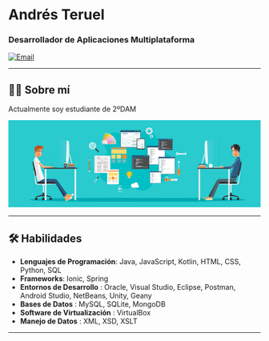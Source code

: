 # Andrés Teruel
### Desarrollador de Aplicaciones Multiplataforma

[![Email](https://img.shields.io/badge/Email-email?style=flat&logo=gmail)](mailto:andresterueltorres@gmail.com)

---


<p align="center">
  
## 🧑‍💻 **Sobre mí**
Actualmente soy estudiante de 2ºDAM

  <img src="https://github.com/Andresteruel/Andresteruel/blob/main/bannerprogramacion.jpg" alt="Developer Workspace">
</p>

---

## 🛠 **Habilidades**
- **Lenguajes de Programación**: Java, JavaScript, Kotlin, HTML, CSS, Python, SQL
- **Frameworks**: Ionic, Spring
- **Entornos de Desarrollo** : Oracle, Visual Studio, Eclipse, Postman, Android Studio, NetBeans, Unity, Geany
- **Bases de Datos** : MySQL, SQLite, MongoDB
- **Software de Virtualización** : VirtualBox
- **Manejo de Datos** : XML, XSD, XSLT

---
